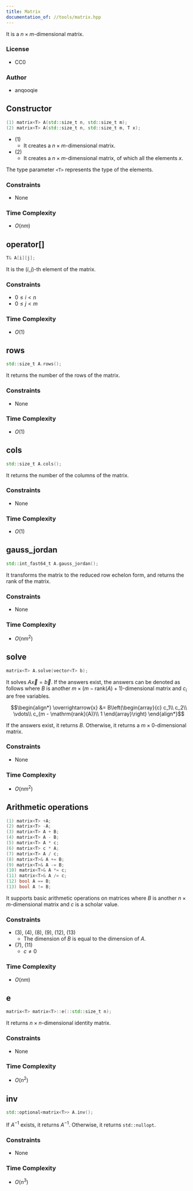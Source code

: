 ```yaml
---
title: Matrix
documentation_of: //tools/matrix.hpp
---
```


It is a $n \times m$-dimensional matrix.

### License
- CC0

### Author
- anqooqie

## Constructor
```cpp
(1) matrix<T> A(std::size_t n, std::size_t m);
(2) matrix<T> A(std::size_t n, std::size_t m, T x);
```

- (1)
    - It creates a $n \times m$-dimensional matrix.
- (2)
    - It creates a $n \times m$-dimensional matrix, of which all the elements $x$.

The type parameter `<T>` represents the type of the elements.

### Constraints
- None

### Time Complexity
- $O(nm)$

## operator[]
```cpp
T& A[i][j];
```

It is the $(i, j)$-th element of the matrix.

### Constraints
- $0 \leq i < n$
- $0 \leq j < m$

### Time Complexity
- $O(1)$

## rows
```cpp
std::size_t A.rows();
```

It returns the number of the rows of the matrix.

### Constraints
- None

### Time Complexity
- $O(1)$

## cols
```cpp
std::size_t A.cols();
```

It returns the number of the columns of the matrix.

### Constraints
- None

### Time Complexity
- $O(1)$

## gauss_jordan
```cpp
std::int_fast64_t A.gauss_jordan();
```

It transforms the matrix to the reduced row echelon form, and returns the rank of the matrix.

### Constraints
- None

### Time Complexity
- $O(n m^2)$

## solve
```cpp
matrix<T> A.solve(vector<T> b);
```

It solves $A\overrightarrow{x} = \overrightarrow{b}$.
If the answers exist, the answers can be denoted as follows where $B$ is another $m \times (m - \mathrm{rank}(A) + 1)$-dimensional matrix and $c_i$ are free variables.

$$\begin{align*}
\overrightarrow{x} &= B\left(\begin{array}{c}
c_1\\
c_2\\
\vdots\\
c_{m - \mathrm{rank}(A)}\\
1
\end{array}\right)
\end{align*}$$

If the answers exist, it returns $B$.
Otherwise, it returns a $m \times 0$-dimensional matrix.

### Constraints
- None

### Time Complexity
- $O(n m^2)$

## Arithmetic operations
```cpp
(1) matrix<T> +A;
(2) matrix<T> -A;
(3) matrix<T> A + B;
(4) matrix<T> A - B;
(5) matrix<T> A * c;
(6) matrix<T> c * A;
(7) matrix<T> A / c;
(8) matrix<T>& A += B;
(9) matrix<T>& A -= B;
(10) matrix<T>& A *= c;
(11) matrix<T>& A /= c;
(12) bool A == B;
(13) bool A != B;
```

It supports basic arithmetic operations on matrices where $B$ is another $n \times m$-dimensional matrix and $c$ is a scholar value.

### Constraints
- (3), (4), (8), (9), (12), (13)
    - The dimension of $B$ is equal to the dimension of $A$.
- (7), (11)
    - $c \neq 0$

### Time Complexity
- $O(nm)$

## e
```cpp
matrix<T> matrix<T>::e(::std::size_t n);
```

It returns $n \times n$-dimensional identity matrix.

### Constraints
- None

### Time Complexity
- $O(n^2)$

## inv
```cpp
std::optional<matrix<T>> A.inv();
```

If $A^{-1}$ exists, it returns $A^{-1}$.
Otherwise, it returns `std::nullopt`.

### Constraints
- None

### Time Complexity
- $O(n^3)$

